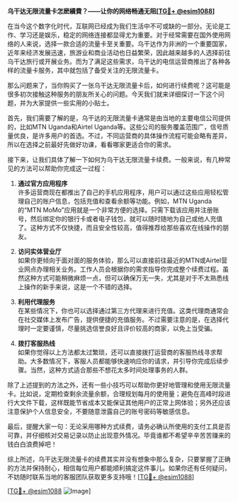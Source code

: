 **乌干达无限流量卡怎麽續費？——让你的网络畅通无阻[[TG💪+ @esim1088](https://t.me/s/esim1088)]**

在当今这个数字化时代，互联网已经成为我们生活中不可或缺的一部分。无论是工作、学习还是娱乐，稳定的网络连接都显得尤为重要。对于经常需要在国外使用网络的人来说，选择一款合适的流量卡至关重要。乌干达作为非洲的一个重要国家，近年来经济发展迅速，旅游业和商业活动也日益繁荣，因此越来越多的人选择前往乌干达旅行或开展业务。而为了满足这些需求，乌干达的电信运营商推出了各种各样的流量卡服务，其中就包括了备受关注的无限流量卡。

那么问题来了，当你购买了一张乌干达无限流量卡后，如何进行续费呢？这可能是很多初次接触这种服务的朋友所关心的问题。今天我们就来详细探讨一下这个问题，并为大家提供一些实用的小贴士。

首先，我们需要了解的是，乌干达的无限流量卡通常是由当地的主要电信公司提供的，比如MTN Uganda和Airtel Uganda等。这些公司的服务覆盖范围广，信号质量优良，是许多用户的首选。不过，不同运营商的具体操作流程可能会略有差异，所以在选择之前最好先做好功课，看看哪家更适合你的需求。

接下来，让我们具体了解一下如何为乌干达无限流量卡续费。一般来说，有几种常见的方法可以帮助你完成这一过程：

1. **通过官方应用程序**  
   许多运营商现在都推出了自己的手机应用程序，用户可以通过这些应用轻松管理自己的账户信息，包括充值和查看余额等功能。例如，MTN Uganda的“MTN MoMo”应用就是一个非常方便的选择。只需下载该应用并注册账号，然后绑定你的银行卡或者电子钱包，就可以随时随地为自己或他人充值了。这种方式不仅快捷，而且安全性较高，值得推荐给那些喜欢在线操作的朋友。

2. **访问实体营业厅**  
   如果你更倾向于面对面的服务体验，那么可以直接前往最近的MTN或Airtel营业网点办理相关业务。工作人员会根据你的需求指导你完成整个续费过程。虽然这种方式可能稍微麻烦一点，但可以确保万无一失，尤其是对于不太熟悉线上操作的新手来说，这是一个不错的选择。

3. **利用代理服务**  
   在某些情况下，你也可以选择通过第三方代理来进行充值。这类代理商通常会在社交媒体上发布广告，提供便捷的充值服务。不过需要注意的是，在选择代理时一定要谨慎，尽量挑选信誉良好且评价较高的商家，以免上当受骗。

4. **拨打客服热线**  
   如果你觉得以上方法都太过繁琐，还可以直接拨打运营商的客服热线寻求帮助。大多数情况下，客服人员都能够快速响应你的请求，并引导你完成后续步骤。当然，这种方式适合那些不想花太多时间处理事务的人群。

除了上述提到的方法之外，还有一些小技巧可以帮助你更好地管理和使用无限流量卡。比如说，定期检查剩余流量余额，合理规划每月的使用量；避免在高峰时段进行大文件下载，这样既能节省成本又能保证其他用户的正常上网体验；另外还应该注意保护个人信息安全，不要随意泄露自己的账号密码等敏感信息。

最后，提醒大家一句：无论采用哪种方式续费，请务必确认所使用的支付工具是否可靠，并仔细核对交易记录以防止出现意外情况。毕竟谁都不希望辛辛苦苦赚来的钱白白浪费掉吧！

综上所述，乌干达无限流量卡的续费其实并没有想象中那么复杂，只要掌握了正确的方法并保持耐心，相信每位用户都能顺利搞定这件事儿。如果你还有任何疑问，不妨随时联系当地的客服团队获取更多支持哦！[[TG💪+ @esim1088](https://t.me/s/esim1088)]  

[[TG💪+ @esim1088](https://t.me/s/esim1088) ![Image](https://i.postimg.cc/4NQfJmqS/Snipaste-2025-05-13-00-14-12.png)]